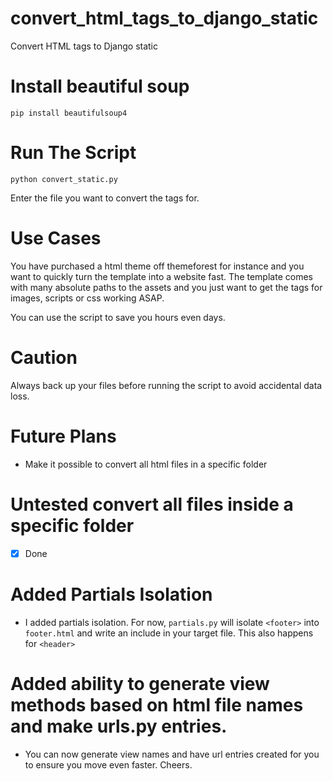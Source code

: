 # convert_html_tags_to_django_static
Convert HTML tags to Django static

# Install beautiful soup

`pip install beautifulsoup4`

# Run The Script

`python convert_static.py`

Enter the file you want to convert the tags for. 

# Use Cases

You have purchased a html theme off themeforest for instance and you want to quickly turn the template into a  website fast. The template comes with many absolute paths to the assets and you just want to get the tags for images, scripts or css working ASAP.

You can use the script to save you hours even days.

# Caution

Always back up your files before running the script to avoid accidental data loss.

# Future Plans

- Make it possible to convert all html files in a specific folder

# Untested convert all files inside a specific folder

- [x] Done

# Added Partials Isolation

- I added partials isolation. For now, `partials.py` will isolate `<footer>` into `footer.html` and write an include in your target file. This also happens for `<header>`

# Added ability to generate view methods based on html file names and make urls.py entries. 

- You can now generate view names and have url entries created for you to ensure you move even faster.
Cheers.

